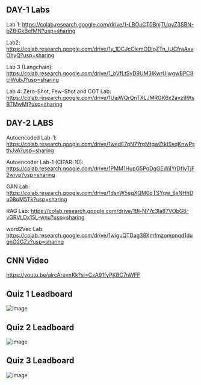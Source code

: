 ## DAY-1 Labs

Lab 1: https://colab.research.google.com/drive/1-LBOuCT0BnjTUqyZ3SBN-bZBiGkBefMN?usp=sharing

Lab2: https://colab.research.google.com/drive/1y_1DCJcClemODlgZTn_IUCfraAxvOhyQ?usp=sharing


Lab 3 (Langchain): https://colab.research.google.com/drive/1_bVfLtSyD9UM3IKwrUjwgwBPC9ciWubJ?usp=sharing

Lab 4: Zero-Shot, Few-Shot and COT Lab: https://colab.research.google.com/drive/1UajWQrQnTXLJMRGK6x2avz99tsBTMwMf?usp=sharing

## DAY-2 LABS

Autoencoded Lab-1: https://colab.research.google.com/drive/1wedE7qN77rqMtgwZtkISvqKnwPsthJvA?usp=sharing

Autoencoder Lab-1 (CIFAR-10): https://colab.research.google.com/drive/1PMM1HupG5PoDqGEWjIYrDfIyTjF2wivp?usp=sharing

GAN Lab: https://colab.research.google.com/drive/1dsnW5egXQM0dTSYqw_6xNHhDu08oM5Tk?usp=sharing

RAG Lab: https://colab.research.google.com/drive/1Bl-N77c3la87VObG6-vGRVLDx15L-wnu?usp=sharing

word2Vec Lab: https://colab.research.google.com/drive/1wiguQTDag38Xmfmzompnqd1dugnO2GZz?usp=sharing

## CNN Video
https://youtu.be/aircAruvnKk?si=CzA91fyPKBC7nWFF



## Quiz 1 Leadboard

![image](https://github.com/user-attachments/assets/377f809d-246b-45c3-82e7-1f038d9ce2d6)

## Quiz 2 Leadboard

![image](https://github.com/user-attachments/assets/d61891c2-7e9c-47cb-860e-3fa40065be17)

## Quiz 3 Leadboard

![image](https://github.com/user-attachments/assets/5a0e0b45-daf2-4f29-ba02-9f0460e1a920)


